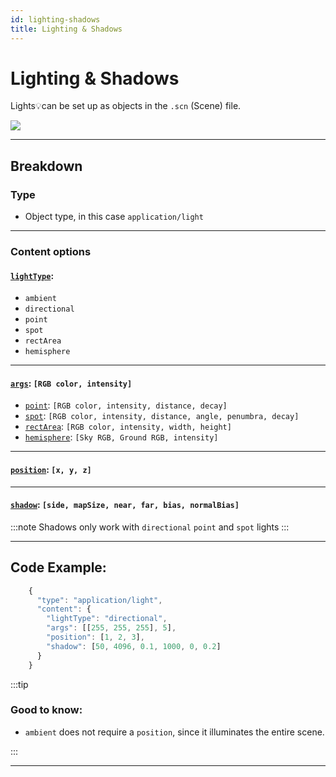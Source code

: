 ```yaml
---
id: lighting-shadows
title: Lighting & Shadows
---
```

# Lighting & Shadows

Lights:bulb:can be set up as objects in the `.scn` (Scene) file.

![](/img/lights.jpg)

---

## Breakdown

### Type
- Object type, in this case `application/light`

---

### Content options

#### [`lightType`](https://threejs.org/docs/#api/en/lights/Light): 
* `ambient` 
* `directional` 
* `point` 
* `spot` 
* `rectArea` 
* `hemisphere`

---

#### [`args`](https://threejs.org/docs/#api/en/lights/Light): `[RGB color, intensity]`

- [`point`](https://threejs.org/docs/#api/en/lights/PointLight): `[RGB color, intensity, distance, decay]`
- [`spot`](https://threejs.org/docs/#api/en/lights/SpotLight): `[RGB color, intensity, distance, angle, penumbra, decay]`
- [`rectArea`](https://threejs.org/docs/#api/en/lights/RectAreaLight): `[RGB color, intensity, width, height]`
- [`hemisphere`](https://threejs.org/docs/#api/en/lights/HemisphereLight): `[Sky RGB, Ground RGB, intensity]`

---

#### [`position`](https://threejs.org/docs/#api/en/math/Vector3): `[x, y, z]`

---

#### [`shadow`](https://threejs.org/docs/#api/en/lights/shadows/LightShadow): `[side, mapSize, near, far, bias, normalBias]`

:::note
Shadows only work with `directional` `point` and `spot` lights
:::

---

## Code Example:
```js
    {
      "type": "application/light",
      "content": {
        "lightType": "directional",
        "args": [[255, 255, 255], 5],
        "position": [1, 2, 3],
        "shadow": [50, 4096, 0.1, 1000, 0, 0.2]
      }
    }
```
:::tip

### Good to know:
- `ambient` does not require a `position`, since it illuminates the entire scene.

:::

---






